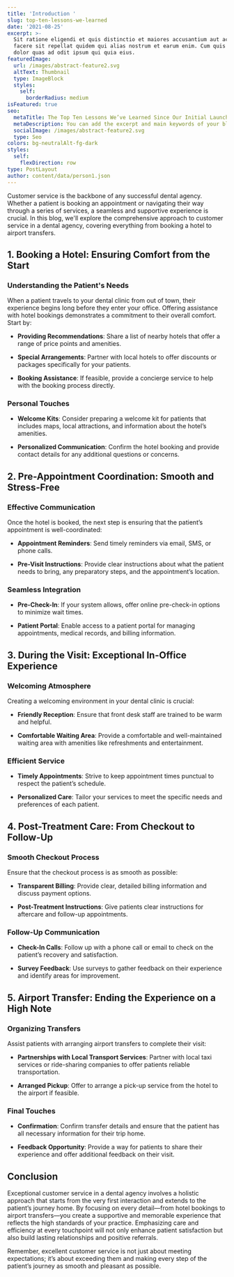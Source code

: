 ```yaml
---
title: 'Introduction '
slug: top-ten-lessons-we-learned
date: '2021-08-25'
excerpt: >-
  Sit ratione eligendi et quis distinctio et maiores accusantium aut accusamus
  facere sit repellat quidem qui alias nostrum et earum enim. Cum quis sint eos
  dolor quas ad odit ipsum qui quia eius.
featuredImage:
  url: /images/abstract-feature2.svg
  altText: Thumbnail
  type: ImageBlock
  styles:
    self:
      borderRadius: medium
isFeatured: true
seo:
  metaTitle: The Top Ten Lessons We’ve Learned Since Our Initial Launch
  metaDescription: You can add the excerpt and main keywords of your blog post here.
  socialImage: /images/abstract-feature2.svg
  type: Seo
colors: bg-neutralAlt-fg-dark
styles:
  self:
    flexDirection: row
type: PostLayout
author: content/data/person1.json
---
```

Customer service is the backbone of any successful dental agency. Whether a patient is booking an appointment or navigating their way through a series of services, a seamless and supportive experience is crucial. In this blog, we'll explore the comprehensive approach to customer service in a dental agency, covering everything from booking a hotel to airport transfers.

## **1. Booking a Hotel: Ensuring Comfort from the Start**

### **Understanding the Patient's Needs**

When a patient travels to your dental clinic from out of town, their experience begins long before they enter your office. Offering assistance with hotel bookings demonstrates a commitment to their overall comfort. Start by:

*   **Providing Recommendations**: Share a list of nearby hotels that offer a range of price points and amenities.

*   **Special Arrangements**: Partner with local hotels to offer discounts or packages specifically for your patients.

*   **Booking Assistance**: If feasible, provide a concierge service to help with the booking process directly.

### **Personal Touches**

*   **Welcome Kits**: Consider preparing a welcome kit for patients that includes maps, local attractions, and information about the hotel’s amenities.

*   **Personalized Communication**: Confirm the hotel booking and provide contact details for any additional questions or concerns.

## **2. Pre-Appointment Coordination: Smooth and Stress-Free**

### **Effective Communication**

Once the hotel is booked, the next step is ensuring that the patient’s appointment is well-coordinated:

*   **Appointment Reminders**: Send timely reminders via email, SMS, or phone calls.

*   **Pre-Visit Instructions**: Provide clear instructions about what the patient needs to bring, any preparatory steps, and the appointment’s location.

### **Seamless Integration**

*   **Pre-Check-In**: If your system allows, offer online pre-check-in options to minimize wait times.

*   **Patient Portal**: Enable access to a patient portal for managing appointments, medical records, and billing information.

## **3. During the Visit: Exceptional In-Office Experience**

### **Welcoming Atmosphere**

Creating a welcoming environment in your dental clinic is crucial:

*   **Friendly Reception**: Ensure that front desk staff are trained to be warm and helpful.

*   **Comfortable Waiting Area**: Provide a comfortable and well-maintained waiting area with amenities like refreshments and entertainment.

### **Efficient Service**

*   **Timely Appointments**: Strive to keep appointment times punctual to respect the patient’s schedule.

*   **Personalized Care**: Tailor your services to meet the specific needs and preferences of each patient.

## **4. Post-Treatment Care: From Checkout to Follow-Up**

### **Smooth Checkout Process**

Ensure that the checkout process is as smooth as possible:

*   **Transparent Billing**: Provide clear, detailed billing information and discuss payment options.

*   **Post-Treatment Instructions**: Give patients clear instructions for aftercare and follow-up appointments.

### **Follow-Up Communication**

*   **Check-In Calls**: Follow up with a phone call or email to check on the patient’s recovery and satisfaction.

*   **Survey Feedback**: Use surveys to gather feedback on their experience and identify areas for improvement.

## **5. Airport Transfer: Ending the Experience on a High Note**

### **Organizing Transfers**

Assist patients with arranging airport transfers to complete their visit:

*   **Partnerships with Local Transport Services**: Partner with local taxi services or ride-sharing companies to offer patients reliable transportation.

*   **Arranged Pickup**: Offer to arrange a pick-up service from the hotel to the airport if feasible.

### **Final Touches**

*   **Confirmation**: Confirm transfer details and ensure that the patient has all necessary information for their trip home.

*   **Feedback Opportunity**: Provide a way for patients to share their experience and offer additional feedback on their visit.

## **Conclusion**

Exceptional customer service in a dental agency involves a holistic approach that starts from the very first interaction and extends to the patient’s journey home. By focusing on every detail—from hotel bookings to airport transfers—you create a supportive and memorable experience that reflects the high standards of your practice. Emphasizing care and efficiency at every touchpoint will not only enhance patient satisfaction but also build lasting relationships and positive referrals.

Remember, excellent customer service is not just about meeting expectations; it’s about exceeding them and making every step of the patient’s journey as smooth and pleasant as possible.



